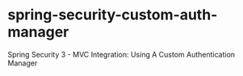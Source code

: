 # spring-security-custom-auth-manager
Spring Security 3 - MVC Integration: Using A Custom Authentication Manager 
